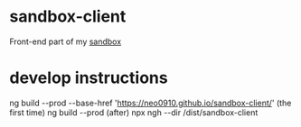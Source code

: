 # sandbox-client
Front-end part of my [sandbox](https://neo0910.github.io/sandbox-client/)

# develop instructions
ng build --prod --base-href 'https://neo0910.github.io/sandbox-client/' (the first time)
ng build --prod (after)
npx ngh --dir /dist/sandbox-client
